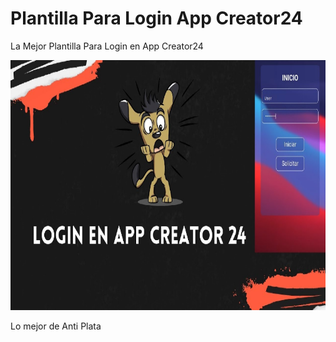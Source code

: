 # Plantilla Para Login App Creator24

La Mejor Plantilla Para Login en App Creator24

</p><p><a target="_blank" rel="noopener noreferrer" href="https://raw.githubusercontent.com/unetevideomas/LoginAppCreator24/main/LoginAppcreator24.png" target="_blank"><img src="https://raw.githubusercontent.com/unetevideomas/LoginAppCreator24/main/LoginAppcreator24.png" alt="Interfaz de selección para permitir aplicaciones menos seguras" width="800" height="400" style="max-width: 100%;"></a></p>


<p dir="auto">Lo mejor de Anti Plata</p>
